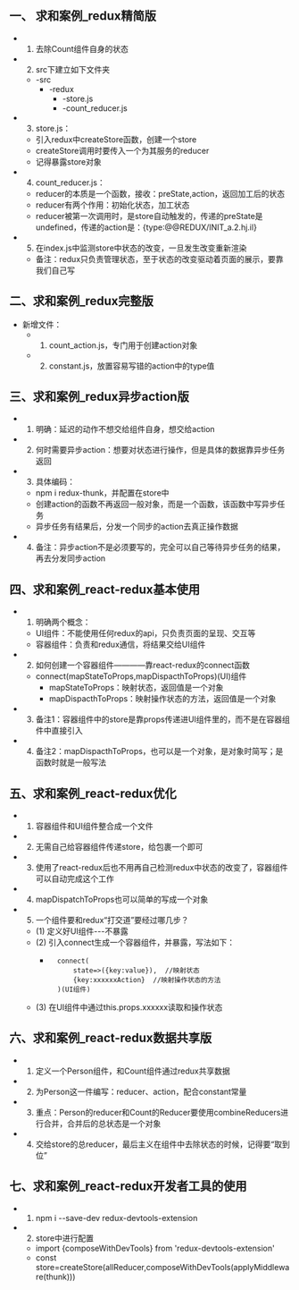 ## 一、 求和案例_redux精简版
* 1. 去除Count组件自身的状态
* 2. src下建立如下文件夹
    * -src
        * -redux
            * -store.js
            * -count_reducer.js
* 3. store.js：
    * 引入redux中createStore函数，创建一个store
    * createStore调用时要传入一个为其服务的reducer
    * 记得暴露store对象
* 4. count_reducer.js：
    * reducer的本质是一个函数，接收：preState,action，返回加工后的状态
    * reducer有两个作用：初始化状态，加工状态
    * reducer被第一次调用时，是store自动触发的，传递的preState是undefined，传递的action是：{type:@@REDUX/INIT_a.2.hj.il}
* 5. 在index.js中监测store中状态的改变，一旦发生改变重新渲染<App/>
    * 备注：redux只负责管理状态，至于状态的改变驱动着页面的展示，要靠我们自己写

## 二、求和案例_redux完整版
* 新增文件：
    * 1. count_action.js，专门用于创建action对象
    * 2. constant.js，放置容易写错的action中的type值

## 三、求和案例_redux异步action版
* 1. 明确：延迟的动作不想交给组件自身，想交给action
* 2. 何时需要异步action：想要对状态进行操作，但是具体的数据靠异步任务返回
* 3. 具体编码：
    * npm i redux-thunk，并配置在store中
    * 创建action的函数不再返回一般对象，而是一个函数，该函数中写异步任务
    * 异步任务有结果后，分发一个同步的action去真正操作数据
* 4. 备注：异步action不是必须要写的，完全可以自己等待异步任务的结果，再去分发同步action

## 四、求和案例_react-redux基本使用
* 1. 明确两个概念：
    * UI组件：不能使用任何redux的api，只负责页面的呈现、交互等
    * 容器组件：负责和redux通信，将结果交给UI组件
* 2. 如何创建一个容器组件————靠react-redux的connect函数
    * connect(mapStateToProps,mapDispacthToProps)(UI)组件
        * mapStateToProps：映射状态，返回值是一个对象
        * mapDispacthToProps：映射操作状态的方法，返回值是一个对象
* 3. 备注1：容器组件中的store是靠props传递进UI组件里的，而不是在容器组件中直接引入
* 4. 备注2：mapDispacthToProps，也可以是一个对象，是对象时简写；是函数时就是一般写法

## 五、求和案例_react-redux优化
* 1. 容器组件和UI组件整合成一个文件
* 2. 无需自己给容器组件传递store，给<App/>包裹一个<Provider store={store}>即可
* 3. 使用了react-redux后也不用再自己检测redux中状态的改变了，容器组件可以自动完成这个工作
* 4. mapDispatchToProps也可以简单的写成一个对象
* 5. 一个组件要和redux“打交道”要经过哪几步？
    * (1) 定义好UI组件---不暴露
    * (2) 引入connect生成一个容器组件，并暴露，写法如下：
        * ```
            connect(
                state=>({key:value}),  //映射状态
                {key:xxxxxxAction}  //映射操作状态的方法
            )(UI组件)
          ```
    * (3) 在UI组件中通过this.props.xxxxxx读取和操作状态

## 六、求和案例_react-redux数据共享版
* 1. 定义一个Person组件，和Count组件通过redux共享数据
* 2. 为Person这一件编写：reducer、action，配合constant常量
* 3. 重点：Person的reducer和Count的Reducer要使用combineReducers进行合并，合并后的总状态是一个对象
* 4. 交给store的总reducer，最后主义在组件中去除状态的时候，记得要“取到位”

## 七、求和案例_react-redux开发者工具的使用
* 1. npm i --save-dev redux-devtools-extension
* 2. store中进行配置
    * import {composeWithDevTools} from 'redux-devtools-extension'
    * const store=createStore(allReducer,composeWithDevTools(applyMiddleware(thunk)))